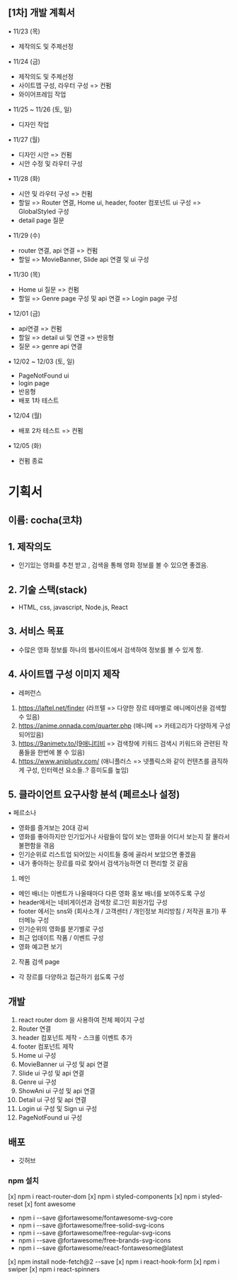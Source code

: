 ## [1차] 개발 계획서

▪ 11/23 (목)

- 제작의도 및 주제선정

▪ 11/24 (금)

- 제작의도 및 주제선정
- 사이트맵 구성, 라우터 구성 => 컨펌
- 와이어프레임 작업

▪ 11/25 ~ 11/26 (토, 일)

- 디자인 작업

▪ 11/27 (월)

- 디자인 시안 => 컨펌
- 시안 수정 및 라우터 구성

▪ 11/28 (화)

- 시안 및 라우터 구성 => 컨펌
- 할일
  => Router 연결, Home ui, header, footer 컴포넌트 ui 구성
  => GlobalStyled 구성
- detail page 질문

▪ 11/29 (수)

- router 연결, api 연결 => 컨펌
- 할일
  => MovieBanner, Slide api 연결 및 ui 구성

▪ 11/30 (목)

- Home ui 질문 => 컨펌
- 할일
  => Genre page 구성 및 api 연결
  => Login page 구성

▪ 12/01 (금)

- api연결 => 컨펌
- 할일
  => detail ui 및 연결
  => 반응형
- 질문
  => genre api 연결

▪ 12/02 ~ 12/03 (토, 일)

- PageNotFound ui
- login page
- 반응형
- 배포 1차 테스트

▪ 12/04 (월)

<!-- [x] header menu 반응형 -->
<!-- [x] 모바일 메뉴 클릭시 모바일메뉴 사라지게 -->
<!-- home 반응형 슬라이드 -->
<!-- [x] home label 버튼 색깔 -->
<!-- detail page -->
<!-- [x] search page -->
<!-- login page -->
<!-- pagenotfound -->

- 배포 2차 테스트 => 컨펌

▪ 12/05 (화)

- 컨펌 종료

# 기획서

## 이름: cocha(코챠)

## 1. 제작의도

- 인기있는 영화를 추천 받고 , 검색을 통해 영화 정보를 볼 수 있으면 좋겠음.

## 2. 기술 스택(stack)

- HTML, css, javascript, Node.js, React

## 3. 서비스 목표

- 수많은 영화 정보를 하나의 웹사이트에서 검색하여 정보를 볼 수 있게 함.

## 4. 사이트맵 구성 이미지 제작

- 레퍼런스

1. https://laftel.net/finder (라프텔 => 다양한 장르 테마별로 애니메이션을 검색할 수 있음)
2. https://anime.onnada.com/quarter.php (애니메 => 카테고리가 다양하게 구성되어있음)
3. https://9animetv.to/(9애니티비 => 검색창에 키워드 검색시 키워드와 관련된 작품들을 한번에 볼 수 있음)
4. https://www.aniplustv.com/ (애니플러스 => 넷플릭스와 같이 컨텐츠를 큼직하게 구성, 인터렉션 요소들..? 흥미도를 높임)

## 5. 클라이언트 요구사항 분석 (페르소나 설정)

▪ 페르소나

- 영화를 즐겨보는 20대 강씨
- 영화를 좋아하지만 인기있거나 사람들이 많이 보는 영화을 어디서 보는지 잘 몰라서 불편함을 겪음
- 인기순위로 리스트업 되어있는 사이트들 중에 골라서 보았으면 좋겠음
- 내가 좋아하는 장르를 따로 찾아서 검색가능하면 더 편리할 것 같음

1. 메인

- 메인 배너는 이벤트가 나올때마다 다른 영화 홍보 배너를 보여주도록 구성
- header에서는 네비게이션과 검색창 로그인 회원가입 구성
- footer 에서는 sns와 (회사소개 / 고객센터 / 개인정보 처리방침 / 저작권 표기) 푸터메뉴 구성
- 인기순위의 영화를 분기별로 구성
- 최근 업데이트 작품 / 이벤트 구성
- 영화 예고편 보기

2. 작품 검색 page

- 각 장르를 다양하고 접근하기 쉽도록 구성

## 개발

1. react router dom 을 사용하여 전체 페이지 구성
2. Router 연결
3. header 컴포넌트 제작 - 스크롤 이벤트 추가
4. footer 컴포넌트 제작
5. Home ui 구성
6. MovieBanner ui 구성 및 api 연결
7. Slide ui 구성 및 api 연결
8. Genre ui 구성
9. ShowAni ui 구성 및 api 연결
10. Detail ui 구성 및 api 연결
11. Login ui 구성 및 Sign ui 구성
12. PageNotFound ui 구성

## 배포

- 깃허브

### npm 설치

[x] npm i react-router-dom
[x] npm i styled-components
[x] npm i styled-reset
[x] font awesome

- npm i --save @fortawesome/fontawesome-svg-core
- npm i --save @fortawesome/free-solid-svg-icons
- npm i --save @fortawesome/free-regular-svg-icons
- npm i --save @fortawesome/free-brands-svg-icons
- npm i --save @fortawesome/react-fontawesome@latest

[x] npm install node-fetch@2 --save
[x] npm i react-hook-form
[x] npm i swiper
[x] npm i react-spinners
